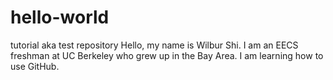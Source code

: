 # hello-world
tutorial aka test repository
Hello, my name is Wilbur Shi. I am an EECS freshman at UC Berkeley who grew up in the Bay Area. I am learning how to use GitHub.
